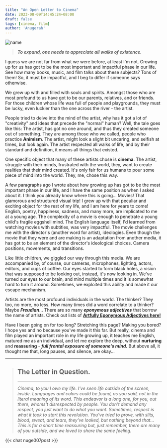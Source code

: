 ```yaml
---
title: "An Open Letter to Cinema"
date: 2023-08-09T14:45:24+08:00
draft: false
tags: [cinema, film]
author: 'Anugerah'
---
```


![name](/screw_01.jpg#center)

> ***To expand, one needs to appreciate all walks of existence.***

I guess we are not far from what we were before, at least I'm not. Growing up for us has got to be the most important and impactful phase in our life. See how many books, music, and film talks about these subjects? Tons of them! So, it must be impactful, and I beg to differ if someone says otherwise.

We grew up with and filled with souls and spirits. Amongst those who are most profound to us have got to be our parents, relatives, and or friends. For those children whose life was full of people and playgrounds, they must be lucky, even luckier than the one across the river - the artist.

People tried to delve into the mind of the artist, why has it got a lot of "creativity" and ideas that precede the "normal" human? Well, the tale goes like this: The artist, has got no one around, and thus they created someone out of something. They are among those who we called, people who practice **Animism**. The artist, might look a slight bit uncaring, and selfish at times, but look again. The artist respected all walks of life, and by their standard and definition, it means all things that existed.

One specific object that many of these artists chose is **cinema**. The artist, struggle with their minds, frustrated with the world, they, want to create realities that their mind created. It's only fair for us humans to pour some piece of mind into the world. They, me, chose this way.

A few paragraphs ago I wrote about how growing up has got to be the most important phase in our life, and I have the same position as when I asked about it. I think you already know where this is going... Movies! That glamorous and structured visual trip! I grew up with that peculiar and exciting object for the rest of my life, and I am here for years to come! English, poetry, happiness, sadness, and many more, are implicated to me at a young age. The complexity of a movie is enough to penetrate a young child's fragile eggshell mind. The English language itself, I'd learned from watching movies with subtitles, was very impactful. The movie challenges me with the director's (another word for artist), ideologies. Even though the movie that they were and are making is an adaptation from another media, it has got to be an element of the director's ideological choices. Camera positions, movements, and transitions.

Like little children, we giggled our way through this media. We are accompanied by, of course, our cameras, microphones, lighting, actors, editors, and cups of coffee. Our eyes started to form black holes, a vision that was supposed to be looking out, instead, it's now looking in. We've turned our eyes to our brain, and mind multiple times and it is somewhat hard to turn it around. Sometimes, we exploited this ability and made it our escape mechanism.

Artists are the most profound individuals in the world. The thinker? They too, no more, no less. How many times did a word correlate to a thinker? Maybe ***Freudian***... There are so many ***eponymous adjectives*** that borrow the name of artists. Check out lists of [**Artfully Eponymous Adjectives here!**](https://www.wordnik.com/lists/eponymous-adjectives--1#)

Have I been going on for too long? Stretching this page? Making you bored? I hope yes and no because you've made it this far. But really, cinema and film played an important role in my life growing up, it teaches me English, matured me as an individual, and let me explore the deep, without **nurturing** and **reassuring** - ***full frontal exposure of someone's mind.*** But above all, it thought me that, long pauses, and silence, are okay...


---
> ## The Letter in Question.
> ---
>*Cinema, to you I owe my life. I've seen life outside of the screen, inside. Languages and colors could be found, as you said, not in the literal meaning of its word. This endeavor is a long one, for you, out there, whoms't disrespected by people. You don't demand any respect, you just want to do what you want. Sometimes, respect is what it took to start this revolution. You've tried to prove, with slits, blood, sweat, and tears, they've looked, but nothing beyond that... This is for a short time reassuring but, just remember, there are many of you outside, and we loved to share the same feeling.*

{{< chat nuge007post >}}